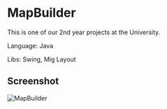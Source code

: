MapBuilder
==========

This is one of our 2nd year projects at the University. 

Language: Java

Libs: Swing, Mig Layout

Screenshot
----------

![MapBuilder](https://raw2.github.com/Barbatos/MapBuilder/master/mapbuilder.png)
